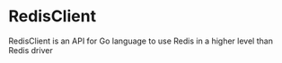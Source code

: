 RedisClient
===========

RedisClient is an API for Go language to use Redis in a higher level than Redis driver
